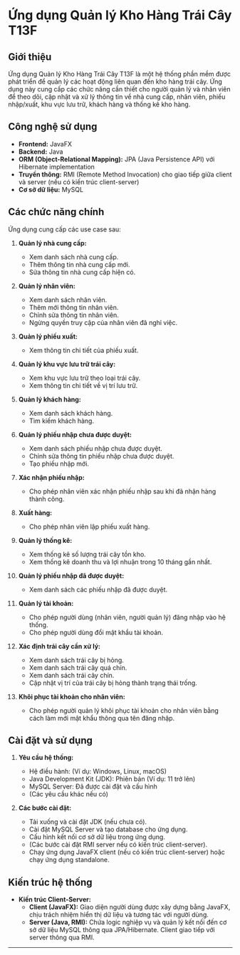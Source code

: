 # Ứng dụng Quản lý Kho Hàng Trái Cây T13F

## Giới thiệu

Ứng dụng Quản lý Kho Hàng Trái Cây T13F là một hệ thống phần mềm được phát triển để quản lý các hoạt động liên quan đến kho hàng trái cây. Ứng dụng này cung cấp các chức năng cần thiết cho người quản lý và nhân viên để theo dõi, cập nhật và xử lý thông tin về nhà cung cấp, nhân viên, phiếu nhập/xuất, khu vực lưu trữ, khách hàng và thống kê kho hàng.

## Công nghệ sử dụng

* **Frontend:** JavaFX
* **Backend:** Java
* **ORM (Object-Relational Mapping):** JPA (Java Persistence API) với Hibernate implementation
* **Truyền thông:** RMI (Remote Method Invocation) cho giao tiếp giữa client và server (nếu có kiến trúc client-server)
* **Cơ sở dữ liệu:** MySQL

## Các chức năng chính

Ứng dụng cung cấp các use case sau:

1.  **Quản lý nhà cung cấp:**
    * Xem danh sách nhà cung cấp.
    * Thêm thông tin nhà cung cấp mới.
    * Sửa thông tin nhà cung cấp hiện có.

2.  **Quản lý nhân viên:**
    * Xem danh sách nhân viên.
    * Thêm mới thông tin nhân viên.
    * Chỉnh sửa thông tin nhân viên.
    * Ngừng quyền truy cập của nhân viên đã nghỉ việc.

3.  **Quản lý phiếu xuất:**
    * Xem thông tin chi tiết của phiếu xuất.

4.  **Quản lý khu vực lưu trữ trái cây:**
    * Xem khu vực lưu trữ theo loại trái cây.
    * Xem thông tin chi tiết về vị trí lưu trữ.

5.  **Quản lý khách hàng:**
    * Xem danh sách khách hàng.
    * Tìm kiếm khách hàng.

6.  **Quản lý phiếu nhập chưa được duyệt:**
    * Xem danh sách phiếu nhập chưa được duyệt.
    * Chỉnh sửa thông tin phiếu nhập chưa được duyệt.
    * Tạo phiếu nhập mới.

7.  **Xác nhận phiếu nhập:**
    * Cho phép nhân viên xác nhận phiếu nhập sau khi đã nhận hàng thành công.

8.  **Xuất hàng:**
    * Cho phép nhân viên lập phiếu xuất hàng.

9.  **Quản lý thống kê:**
    * Xem thống kê số lượng trái cây tồn kho.
    * Xem thống kê doanh thu và lợi nhuận trong 10 tháng gần nhất.

10. **Quản lý phiếu nhập đã được duyệt:**
    * Xem danh sách các phiếu nhập đã được duyệt.

11. **Quản lý tài khoản:**
    * Cho phép người dùng (nhân viên, người quản lý) đăng nhập vào hệ thống.
    * Cho phép người dùng đổi mật khẩu tài khoản.

12. **Xác định trái cây cần xử lý:**
    * Xem danh sách trái cây bị hỏng.
    * Xem danh sách trái cây quá chín.
    * Xem danh sách trái cây chín.
    * Cập nhật vị trí của trái cây bị hỏng thành trạng thái trống.

13. **Khôi phục tài khoản cho nhân viên:**
    * Cho phép người quản lý khôi phục tài khoản cho nhân viên bằng cách làm mới mật khẩu thông qua tên đăng nhập.

## Cài đặt và sử dụng

1.  **Yêu cầu hệ thống:**
    * Hệ điều hành: (Ví dụ: Windows, Linux, macOS)
    * Java Development Kit (JDK): Phiên bản (Ví dụ: 11 trở lên)
    * MySQL Server: Đã được cài đặt và cấu hình
    * (Các yêu cầu khác nếu có)

2.  **Các bước cài đặt:**
    * Tải xuống và cài đặt JDK (nếu chưa có).
    * Cài đặt MySQL Server và tạo database cho ứng dụng.
    * Cấu hình kết nối cơ sở dữ liệu trong ứng dụng.
    * (Các bước cài đặt RMI server nếu có kiến trúc client-server).
    * Chạy ứng dụng JavaFX client (nếu có kiến trúc client-server) hoặc chạy ứng dụng standalone.

## Kiến trúc hệ thống

* **Kiến trúc Client-Server:**
    * **Client (JavaFX):** Giao diện người dùng được xây dựng bằng JavaFX, chịu trách nhiệm hiển thị dữ liệu và tương tác với người dùng.
    * **Server (Java, RMI):** Chứa logic nghiệp vụ và quản lý kết nối đến cơ sở dữ liệu MySQL thông qua JPA/Hibernate. Client giao tiếp với server thông qua RMI.

---
